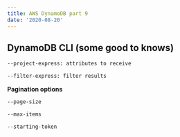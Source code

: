 ```yaml
---
title: AWS DynamoDB part 9
date: '2020-08-20'
---
```


## DynamoDB CLI (some good to knows)

```bash
--project-express: attributes to receive
```

```bash
--filter-express: filter results
```

**Pagination options**

```bash
--page-size
```

```bash
--max-items
```

```bash
--starting-token
```
